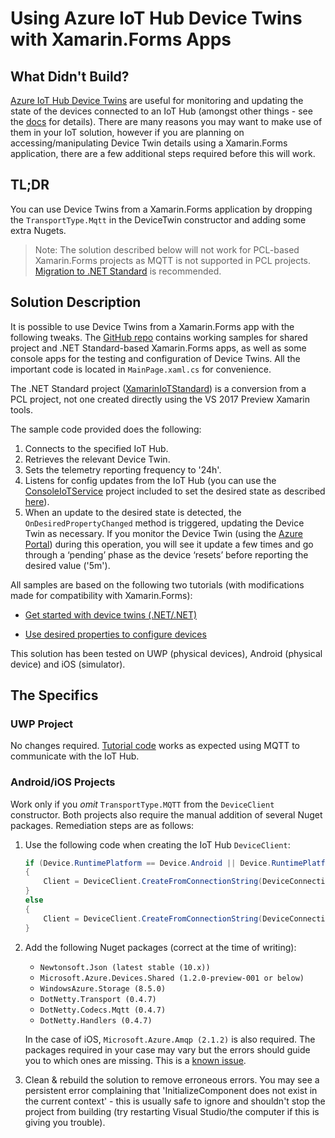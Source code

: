 # Using Azure IoT Hub Device Twins with Xamarin.Forms Apps

## **What Didn't Build?**

[Azure IoT Hub Device Twins](https://docs.microsoft.com/en-us/azure/iot-hub/iot-hub-devguide-device-twins) are useful for monitoring and updating the state of the devices connected to an IoT Hub (amongst other things - see the [docs](https://docs.microsoft.com/en-us/azure/iot-hub/iot-hub-devguide-device-twins) for details). There are many reasons you may want to make use of them in your IoT solution, however if you are planning on accessing/manipulating Device Twin details using a Xamarin.Forms application, there are a few additional steps required before this will work.

## **TL;DR**

You can use Device Twins from a Xamarin.Forms application by dropping the ```TransportType.Mqtt``` in the DeviceTwin constructor and adding some extra Nugets.

>Note: The solution described below will not work for PCL-based Xamarin.Forms projects as MQTT is not supported in PCL projects. [Migration to .NET Standard](https://blogs.msdn.microsoft.com/premier_developer/2017/10/27/converting-pcl-portable-class-libraries-libraries-to-net-standard-class-libraries/) is recommended.

## **Solution Description**

It is possible to use Device Twins from a Xamarin.Forms app with the following tweaks. The [GitHub repo](https://github.com/anraman/XamarinIoT) contains working samples for shared project and .NET Standard-based Xamarin.Forms apps, as well as some console apps for the testing and configuration of Device Twins. All the important code is located in ```MainPage.xaml.cs``` for convenience.

The .NET Standard project ([XamarinIoTStandard](https://github.com/anraman/XamarinIoT/tree/master/XamarinIoTStandard)) is a conversion from a PCL project, not one created directly using the VS 2017 Preview Xamarin tools.

The sample code provided does the following:

1. Connects to the specified IoT Hub.
2. Retrieves the relevant Device Twin.
3. Sets the telemetry reporting frequency to '24h'.
4. Listens for config updates from the IoT Hub (you can use the [ConsoleIoTService](https://github.com/anraman/XamarinIoT/tree/master/ConsoleIoTService) project included to set the desired state as described [here](https://docs.microsoft.com/en-us/azure/iot-hub/iot-hub-csharp-csharp-twin-how-to-configure#create-the-service-app)).
5. When an update to the desired state is detected, the ```OnDesiredPropertyChanged``` method is triggered, updating the Device Twin as necessary. If you monitor the Device Twin (using the [Azure Portal](https://portal.azure.com)) during this operation, you will see it update a few times and go through a ‘pending’ phase as the device ‘resets’ before reporting the desired value ('5m').

All samples are based on the following two tutorials (with modifications made for compatibility with Xamarin.Forms):

- [Get started with device twins (.NET/.NET)](https://docs.microsoft.com/en-us/azure/iot-hub/iot-hub-csharp-csharp-twin-getstarted)

- [Use desired properties to configure devices](https://docs.microsoft.com/en-us/azure/iot-hub/iot-hub-csharp-csharp-twin-how-to-configure)

This solution has been tested on UWP (physical devices), Android (physical device) and iOS (simulator).

## **The Specifics**

### UWP Project

No changes required. [Tutorial code](https://docs.microsoft.com/en-us/azure/iot-hub/iot-hub-csharp-csharp-twin-getstarted) works as expected using MQTT to communicate with the IoT Hub.

### Android/iOS Projects

Work only if you *omit* ```TransportType.MQTT``` from the ```DeviceClient``` constructor. Both projects also require the manual addition of several Nuget packages. Remediation steps are as follows:

1. Use the following code when creating the IoT Hub ```DeviceClient```:

    ```csharp
    if (Device.RuntimePlatform == Device.Android || Device.RuntimePlatform == Device.iOS)
    {
        Client = DeviceClient.CreateFromConnectionString(DeviceConnectionString);
    }
    else
    {
        Client = DeviceClient.CreateFromConnectionString(DeviceConnectionString, TransportType.Mqtt);
    }
    ```

2. Add the following Nuget packages (correct at the time of writing):
    
    - ```Newtonsoft.Json (latest stable (10.x))```
    - ```Microsoft.Azure.Devices.Shared (1.2.0-preview-001 or below)```
    - ```WindowsAzure.Storage (8.5.0)```
    - ```DotNetty.Transport (0.4.7)```
    - ```DotNetty.Codecs.Mqtt (0.4.7)```
    - ```DotNetty.Handlers (0.4.7)```
    
    In the case of iOS, ```Microsoft.Azure.Amqp (2.1.2)``` is also required. The packages required in your case may vary but the errors should guide you to which ones are missing. This is a [known issue](https://github.com/Azure/azure-iot-sdk-csharp/issues/158).

3. Clean & rebuild the solution to remove erroneous errors. You may see a persistent error complaining that 'InitializeComponent does not exist in the current context' - this is usually safe to ignore and shouldn't stop the project from building (try restarting Visual Studio/the computer if this is giving you trouble).